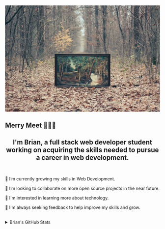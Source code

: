 ![Mock Up](./assets/images/MockUp.png)
## Merry Meet 🧙🏻‍♂️

<h2 align="center">
    I'm Brian, a full stack web developer student working on acquiring the skills needed to pursue a career in web development.
</h2>

<br>
 
🌱 I’m currently growing my skills in Web Development.

🤝 I’m looking to collaborate on more open source projects in the near future.

🧠 I'm interested in learning more about technology.

🧐 I'm always seeking feedback to help improve my skills and grow.

<br>

<details>
    <summary>Brian's GitHub Stats</summary>

<br>

![bslockhart's GitHub stats](https://github-readme-stats.vercel.app/api?username=bslockhart&show_icons=true&theme=nightowl)

<br>

[![bslockhart's Top Languages](https://github-readme-stats.vercel.app/api/top-langs/?username=grinninbarrett&layout=compact&theme=nightowl)](https://github.com/bslockhart/github-readme-stats)

<br>

[![bslockhart's GitHub streak](https://github-readme-streak-stats.herokuapp.com/?user=grinninbarrett&theme=nightowl)](https://github.com/bslockhart/github-readme-streak-stats)

</details>